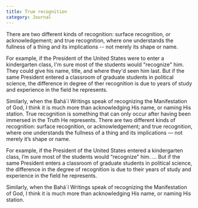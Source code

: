 ```yaml
---
title: True recognition
category: Journal
---
```


There are two different kinds of recognition: surface recognition, or acknowledgement; and true recognition, where one understands the fullness of a thing and its implications -- not merely its shape or name.

For example, if the President of the United States were to enter a kindergarten class, I'm sure most of the students would "recognize" him.  They could give his name, title, and where they'd seen him last.  But if the same President entered a classroom of graduate students in political science, the difference in degree of ther recognition is due to years of study and experience in the field he represents.

Similarly, when the Bahá´í Writings speak of recognizing the Manifestation of God, I think it is much more than acknowledging His name, or naming His station.  True recognition is something that can only occur after having been immersed in the Truth He represents.
 There are two different kinds of recognition: surface recognition, or acknowledgement; and true recognition, where one understands the fullness of a thing and its implications &#8212; not merely it&#8217;s shape or name.


 For example, if the President of the United States entered a kindergarten class, I&#8217;m sure most of the students would &#8220;recognize&#8221; him.  ...  But if the same President enters a classroom of graduate students in political science, the difference in the degree of recognition is due to their years of study and experience in the field he represents.


 Similarly, when the Bahá´í Writings speak of recognizing the Manifestation of God, I think it is much more than acknowledging His name, or naming His station.

